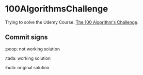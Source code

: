 # 100AlgorithmsChallenge


<p>Trying to solve the Udemy Course:
<a href='https://www.udemy.com/course/100-algorithms-challenge'>The 100 Algorithm's Challenge</a>.

 ## Commit signs
 <p>:poop: not working solution</p>
 <p>:tada: working solution</p>
 <p>:bulb: original solution</p>
